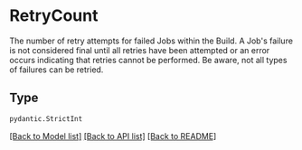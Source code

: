 # RetryCount

The number of retry attempts for failed Jobs within the Build. A Job's failure is not considered final until
all retries have been attempted or an error occurs indicating that retries cannot be performed. Be aware,
not all types of failures can be retried.


## Type
```python
pydantic.StrictInt
```


[[Back to Model list]](../../../../README.md#models-v2-link) [[Back to API list]](../../../../README.md#apis-v2-link) [[Back to README]](../../../../README.md)
